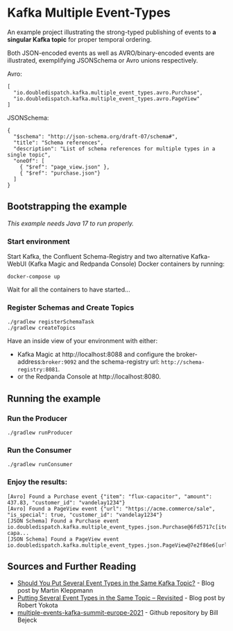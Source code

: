 # Kafka Multiple Event-Types

An example project illustrating the strong-typed publishing of events to **a singular Kafka topic** for proper temporal ordering.

Both JSON-encoded events as well as AVRO/binary-encoded events are illustrated, exemplifying JSONSchema or Avro unions respectively.

Avro: 
```
[
  "io.doubledispatch.kafka.multiple_event_types.avro.Purchase",
  "io.doubledispatch.kafka.multiple_event_types.avro.PageView"
]
```

JSONSchema:
```
{
  "$schema": "http://json-schema.org/draft-07/schema#",
  "title": "Schema references",
  "description": "List of schema references for multiple types in a single topic",
  "oneOf": [
    { "$ref": "page_view.json" },
    { "$ref": "purchase.json"}
  ]
}
```

## Bootstrapping the example

*This example needs Java 17 to run properly.* 

### Start environment

Start Kafka, the Confluent Schema-Registry and two alternative Kafka-WebUI (Kafka Magic and Redpanda Console) Docker containers by running:
```
docker-compose up
```
Wait for all the containers to have started...

### Register Schemas and Create Topics
```
./gradlew registerSchemaTask
./gradlew createTopics
```
Have an inside view of your environment with either:
* Kafka Magic at http://localhost:8088 and configure the broker-address:`broker:9092` and the schema-registry url: `http://schema-registry:8081`.
* or the Redpanda Console at http://localhost:8080.

## Running the example

### Run the Producer
```
./gradlew runProducer
```
### Run the Consumer
```
./gradlew runConsumer
```
### Enjoy the results:
```
[Avro] Found a Purchase event {"item": "flux-capacitor", "amount": 437.83, "customer_id": "vandelay1234"} 
[Avro] Found a PageView event {"url": "https://acme.commerce/sale", "is_special": true, "customer_id": "vandelay1234"} 
[JSON Schema] Found a Purchase event io.doubledispatch.kafka.multiple_event_types.json.Purchase@6fd5717c[item=flux-capa...
[JSON Schema] Found a PageView event io.doubledispatch.kafka.multiple_event_types.json.PageView@7e2f86e6[url=https://acme.commerce/sale,...
```
## Sources and Further Reading

* [Should You Put Several Event Types in the Same Kafka Topic?](https://www.confluent.io/blog/put-several-event-types-kafka-topic/) - Blog post by Martin Kleppmann
* [Putting Several Event Types in the Same Topic – Revisited](https://www.confluent.io/blog/multiple-event-types-in-the-same-kafka-topic/) - Blog post by Robert Yokota
* [multiple-events-kafka-summit-europe-2021](https://github.com/bbejeck/multiple-events-kafka-summit-europe-2021/tree/main) - Github repository by Bill Bejeck
